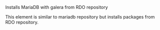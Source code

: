 Installs MariaDB with galera from RDO repository

This element is similar to mariadb repository but installs packages
from RDO repository.
